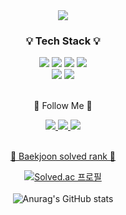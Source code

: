 <div align=center>
<img src="https://capsule-render.vercel.app/api?type=wave&color=timeGradient&text=Welcome%20to%20Eunseo's%20Github%20&animation=twinkling&fontSize=35&fontAlignY=40&fontAlign=70&height=250" />
</div>
  
<div align=center>
	<h3>💡 Tech Stack 💡</h3>
	
</div>
<div align="center">
   <img src="https://img.shields.io/badge/Kotlin-6DB33F?style=flat&logo=kotlin&logoColor=white"/>
    <img src="https://img.shields.io/badge/Python-3776AB?style=flat&logo=python&logoColor=white"/>
  <img src="https://img.shields.io/badge/Java-007396?style=flat&logo=java&logoColor=white"/>
    <img src="https://img.shields.io/badge/C-A8B9CC?style=flat&logo=c&logoColor=white"/>
  <br>
  <img src="https://img.shields.io/badge/HTML5-E34F26?style=flat&logo=HTML5&logoColor=white" />
  <img src="https://img.shields.io/badge/CSS3-1572B6?style=flat&logo=CSS3&logoColor=white" />
</div>
<br>
<div align=center>
	<p>🌈 Follow Me 🌈</p>
</div>

<div align=center>
	<a href="https://github.com/eunseo0105">
		<img src="https://img.shields.io/badge/Portfolio-FF3633?style=flat&logo=Micro.blog&logoColor=white" />
	</a>
	<a href="https://dvlpseo.tistory.com/">
		<img src="https://img.shields.io/badge/Blog-FF9800?style=flat&logo=Blogger&logoColor=white" />
	</a>
	<a href="mailto:rldmstj1987@gmail.com">
		<img src="https://img.shields.io/badge/Mail-30B980?style=flat&logo=Gmail&logoColor=white" />
	<br>
</div>
<br>
<div align=center>
<p>🏅 Baekjoon solved rank 🏅</p>
	
[![Solved.ac 프로필](http://mazassumnida.wtf/api/v2/generate_badge?boj=rldmstj1987)](https://solved.ac/rldmstj1987)
<br>
<br>
![Anurag's GitHub stats](https://github-readme-stats-ten-theta-73.vercel.app/api?username=eunseo0105&show_icons=true&theme=tokyonight)
</div>
